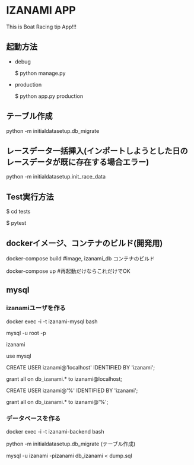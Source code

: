 # IZANAMI APP

This is Boat Racing tip App!!!

## 起動方法

* debug

    $ python manage.py

* production

    $ python app.py production

## テーブル作成

python -m initialdatasetup.db_migrate

## レースデータ一括挿入(インポートしようとした日のレースデータが既に存在する場合エラー)

python -m initialdatasetup.init_race_data

## Test実行方法

$ cd tests

$ pytest

## dockerイメージ、コンテナのビルド(開発用)

docker-compose build #image, izanami_db コンテナのビルド

docker-compose up #再起動だけならこれだけでOK

## mysql

### izanamiユーザを作る

docker exec -i -t izanami-mysql bash

mysql -u root -p 

izanami

use mysql

CREATE USER izanami@'localhost' IDENTIFIED BY 'izanami';

grant all on db_izanami.* to izanami@localhost;

CREATE USER izanami@'%' IDENTIFIED BY 'izanami';

grant all on db_izanami.* to izanami@'%';

### データベースを作る

docker exec -i -t izanami-backend bash

python -m initialdatasetup.db_migrate (テーブル作成)

mysql -u izanami -pizanami db_izanami < dump.sql
